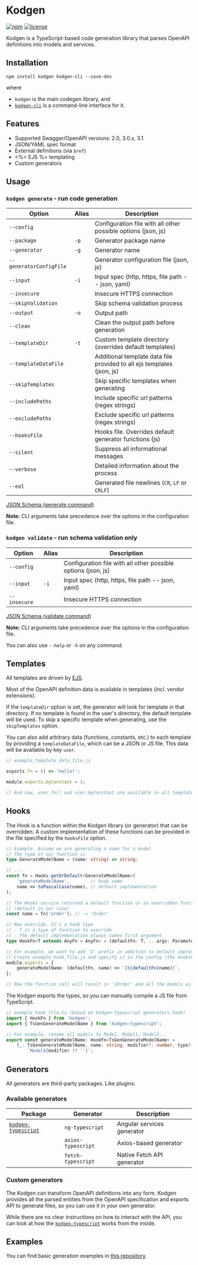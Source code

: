 # Kodgen

[![npm](https://img.shields.io/npm/v/kodgen)](https://www.npmjs.com/package/kodgen)
[![license](https://img.shields.io/github/license/MacRdy/kodgen)](blob/main/LICENSE)
 
Kodgen is a TypeScript-based code generation library that parses OpenAPI definitions into models and services.

## Installation

```
npm install kodgen kodgen-cli --save-dev
```

where
+ `kodgen` is the main codegen library, and
+ [`kodgen-cli`](https://github.com/MacRdy/kodgen-cli) is a command-line interface for it.

## Features

+ Supported Swagger/OpenAPI versions: 2.0, 3.0.x, 3.1
+ JSON/YAML spec format
+ External definitions (via `$ref`)
+ <%= EJS %> templating
+ Custom generators

## Usage

### `kodgen generate` - run code generation

| Option                  | Alias | Description                                                             |
|-------------------------|-------|-------------------------------------------------------------------------|
| `--config`              |       | Configuration file with all other possible options (json, js)           |
| `--package`             | `-p`  | Generator package name                                                  |
| `--generator`           | `-g`  | Generator name                                                          |
| `--generatorConfigFile` |       | Generator configuration file (json, js)                                 |
| `--input`               | `-i`  | Input spec (http, https, file path -- json, yaml)                       |
| `--insecure`            |       | Insecure HTTPS connection                                               |
| `--skipValidation`      |       | Skip schema validation process                                          |
| `--output`              | `-o`  | Output path                                                             |
| `--clean`               |       | Clean the output path before generation                                 |
| `--templateDir`         | `-t`  | Custom template directory (overrides default templates)                 |
| `--templateDataFile`    |       | Additional template data file provided to all ejs templates (json, js)  |
| `--skipTemplates`       |       | Skip specific templates when generating                                 |
| `--includePaths`        |       | Include specific url patterns (regex strings)                           |
| `--excludePaths`        |       | Exclude specific url patterns (regex strings)                           |
| `--hooksFile`           |       | Hooks file. Overrides default generator functions (js)                  |
| `--silent`              |       | Suppress all informational messages                                     |
| `--verbose`             |       | Detailed information about the process                                  |
| `--eol`                 |       | Generated file newlines (`CR`, `LF` or `CRLF`)                          |

[JSON Schema (generate command)](https://github.com/MacRdy/kodgen-cli/blob/main/assets/generate-command-schema.json)

**Note:** CLI arguments take precedence over the options in the configuration file.

### `kodgen validate` - run schema validation only

| Option             | Alias | Description                                                             |
|--------------------|-------|-------------------------------------------------------------------------|
| `--config`         |       | Configuration file with all other possible options (json, js)           |
| `--input`          | `-i`  | Input spec (http, https, file path -- json, yaml)                       |
| `--insecure`       |       | Insecure HTTPS connection                                               |

[JSON Schema (validate command)](https://github.com/MacRdy/kodgen-cli/blob/main/assets/validate-command-schema.json)

**Note:** CLI arguments take precedence over the options in the configuration file.

You can also use `--help` or `-h` on any command.

## Templates

All templates are driven by [EJS](https://github.com/mde/ejs).

Most of the OpenAPI definition data is available in templates (incl. vendor extensions).

If the `templateDir` option is set, the generator will look for template in that directory.
If no template is found in the user's directory, the default template will be used.
To skip a specific template when generating, use the `skipTemplates` option.

You can also add arbitrary data (functions, constants, etc.) to each template by providing a `templateDataFile`, which can be a JSON or JS file.
This data will be available by key `user`.

```javascript
// example_template_data_file.js

exports.fn = () => 'hello!';

module.exports.myConstant = 1;

// And now, user.fn() and user.myConstant are available in all templates
```

## Hooks

The Hook is a function within the Kodgen library (or generator) that can be overridden.
A custom implementation of these functions can be provided in the file specified by the `hooksFile` option.

```typescript
// Example. Assume we are generating a name for a model
// The type of our function is
type GenerateModelName = (name: string) => string;

// ...
const fn = Hooks.getOrDefault<GenerateModelName>(
    'generateModelName',        // hook name
    name => toPascalCase(name), // default implementation
);

// The Hooks service returned a default function or an overridden function
// (default in our case)
const name = fn('order'); // -> 'Order'

// Now override. It's a hook type
// - T is a type of function to override
// - The default implementation always comes first argument
type HookFn<T extends AnyFn = AnyFn> = (defaultFn: T, ...args: Parameters<T>) => ReturnType<T>;

// For example, we want to add 'I' prefix in addition to default implementation
// Create example_hook_file.js and specify it in the config (the hooksFile option)
module.exports = {
    generateModelName: (defaultFn, name) => `I${defaultFn(name)}`,
};

// Now the function call will result in 'IOrder' and all the models will be renamed
```

The Kodgen exports the types, so you can manually compile a JS file from TypeScript.

```typescript
// example_hook_file.ts (based on kodgen-typescript generators hook)
import { HookFn } from 'kodgen';
import { TsGenGenerateModelName } from 'kodgen-typescript';

// For example, rename all models to Model, Model1, Model2...
export const generateModelName: HookFn<TsGenGenerateModelName> =
    (_: TsGenGenerateModelName, name: string, modifier?: number, type?: string) =>
        `Model${modifier ?? ''}`;
```

## Generators

All generators are third-party packages. Like plugins.

### Available generators

| Package                | Generator          | Description                                            |
|------------------------|--------------------|--------------------------------------------------------|
| [`kodgen-typescript`](https://github.com/MacRdy/kodgen-typescript)    | `ng-typescript`    | Angular services generator                               |
|                        | `axios-typescript` | Axios-based generator                                  |
|                        | `fetch-typescript` | Native Fetch API generator                                 |

### Custom generators

The Kodgen can transform OpenAPI definitions into any form.
Kodgen provides all the parsed entities from the OpenAPI specification and exports API to generate files, so you can use it in your own generator.

While there are no clear instructions on how to interact with the API, you can look at how the [`kodgen-typescript`](https://github.com/MacRdy/kodgen-typescript) works from the inside.

## Examples

You can find basic generation examples in [this repository](https://github.com/MacRdy/kodgen-example).
